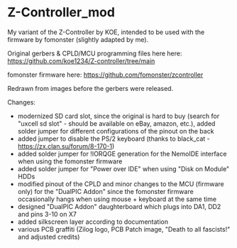 # Z-Controller_mod

My variant of the Z-Controller by KOE, intended to be used with the firmware by fomonster (slightly adapted by me).

Original gerbers & CPLD/MCU programming files here here: https://github.com/koe1234/Z-controller/tree/main

fomonster firmware here: https://github.com/fomonster/zcontroller

Redrawn from images before the gerbers were released.

Changes: 
- modernized SD card slot, since the original is hard to buy (search for "uxcell sd slot" - should be available on eBay, amazon, etc.), added solder jumper for different configurations of the pinout on the back
- added jumper to disable the PS/2 keyboard (thanks to black_cat - https://zx.clan.su/forum/8-170-1)
- added solder jumper for !IORQGE generation for the NemoIDE interface when using the fomonster firmware
- added solder jumper for "Power over IDE" when using "Disk on Module" HDDs
- modified pinout of the CPLD and minor changes to the MCU (firmware only) for the "DualPIC Addon" since the fomonster firmware occasionally hangs when using mouse + keyboard at the same time
- designed "DualPIC Addon" daughterboard which plugs into DA1, DD2 and pins 3-10 on X7
- added silkscreen layer according to documentation
- various PCB graffiti (Zilog logo, PCB Patch image, "Death to all fascists!" and adjusted credits)
